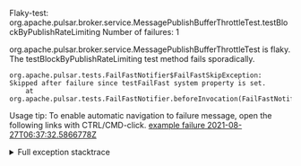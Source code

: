         
Flaky-test: org.apache.pulsar.broker.service.MessagePublishBufferThrottleTest.testBlockByPublishRateLimiting
Number of failures: 1

org.apache.pulsar.broker.service.MessagePublishBufferThrottleTest is flaky. The testBlockByPublishRateLimiting test method fails sporadically.

```
org.apache.pulsar.tests.FailFastNotifier$FailFastSkipException: Skipped after failure since testFailFast system property is set.
	at org.apache.pulsar.tests.FailFastNotifier.beforeInvocation(FailFastNotifier.java:88)

```

Usage tip: To enable automatic navigation to failure message, open the following links with CTRL/CMD-click.
[example failure 2021-08-27T06:37:32.5866778Z](https://github.com/apache/pulsar/runs/3440411059?check_suite_focus=true#step:9:2149)


<details>
<summary>Full exception stacktrace</summary>
<code><pre>
org.apache.pulsar.tests.FailFastNotifier$FailFastSkipException: Skipped after failure since testFailFast system property is set.
	at org.apache.pulsar.tests.FailFastNotifier.beforeInvocation(FailFastNotifier.java:88)

</pre></code>
</details>

